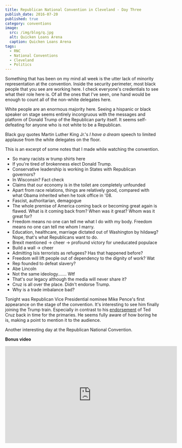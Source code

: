 ```yaml
---
title: Republican National Convention in Cleveland - Day Three
publish_date: 2016-07-20
published: true
category: conventions
image:
  src: /img/blog/q.jpg
  alt: Quicken Loans Arena
  caption: Quicken Loans Arena
tags:
  - RNC
  - National Conventions
  - Cleveland
  - Politics
---
```

Something that has been on my mind all week is the utter lack of minority representation at the convention. Inside the security perimeter, most black people that you see are working here. I check everyone's credentials to see what their role here is. Of all the ones that I've seen, one hand would be enough to count all of the non-white delegates here. 

White people are an enormous majority here. Seeing a hispanic or black speaker on stage seems entirely incongruous with the messages and platform of Donald Trump of the Republican party itself. It seems self-defeating for anyone who is not white to be a Republican.

Black guy quotes Martin Luther King Jr.'s _I have a dream_ speech to limited applause from the white delegates on the floor. 

This is an excerpt of some notes that I made while watching the convention.
* So many racists w trump shirts here
* If you're tired of brokenness elect Donald Trump. 
* Conservative leadership is working in States with Republican governors?
* In Wisconsin? Fact check
* Claims that our economy is in the toilet are completely unfounded
* Apart from race relations, things are relatively good, compared with what Obama inherited when he took office in '08.
* Fascist, authoritarian, demagogue
* The whole premise of America coming back or becoming great again is flawed. What is it coming back from? When was it great? Whom was it great for?
* Freedom means no one can tell me what I do with my body. Freedom means no one can tell me whom I marry. 
* Education, healthcare, marriage dictated out of Washington by hildawg? Nope, that's what Republicans want to do.
* Brexit mentioned -> cheer -> profound victory for uneducated populace
* Build a wall -> cheer
* Admitting Isis terrorists as refugees? Has that happened before?
* Freedom will lift people out of dependency to the dignity of work? Wat
* Rep founded to defeat slavery?
* Abe Lincoln 
* Not the same ideology....... Wtf
* That's our legacy although the media will never share it?
* Cruz is all over the place. Didn't endorse Trump.
* Why is a trade imbalance bad?

Tonight was Republican Vice Presidential nominee Mike Pence's first appearance on the stage of the convention. It's interesting to see him finally joining the Trump train. Especially in contrast to his [endorsement](http://www.indystar.com/story/opinion/2016/05/01/mike-pence-will-vote-ted-cruz/83792658/) of Ted Cruz back in time for the primaries. He seems fully aware of how boring he is, making a point to mention it to the audience.

Another interesting day at the Republican National Convention.

__Bonus video__
<iframe width="560" height="315" src="https://www.youtube.com/embed/WFjDBvRxcbM" frameborder="0" allowfullscreen></iframe>